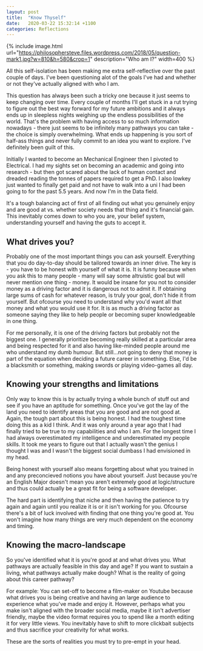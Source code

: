 ```yaml
---
layout: post
title:  "Know Thyself"
date:   2020-03-22 15:32:14 +1100
categories: Reflections
---
```


{% include image.html url="https://philosophersteve.files.wordpress.com/2018/05/question-mark1.jpg?w=810&h=580&crop=1" description="Who am I?" width=400 %}

All this self-isolation has been making me extra self-reflective over the past couple of days. I've been questioning alot of the goals I've had and whether or not they've actually aligned with who I am.

This question has always been such a tricky one because it just seems to keep changing over time. Every couple of months I'll get stuck in a rut trying to figure out the best way forward for my future ambitions and it always ends up in sleepless nights weighing up the endless possibilities of the world. That's the problem with having access to so much information nowadays - there just seems to be infinitely many pathways you can take - the choice is simply overwhelming. What ends up happening is you sort of half-ass things and never fully commit to an idea you want to explore. I've definitely been guilt of this. 

Initially I wanted to become an Mechanical Engineer then I pivoted to Electrical. I had my sights set on becoming an academic and going into research - but then got scared about the lack of human contact and dreaded reading the tonnes of papers required to get a PhD. I also lowkey just wanted to finally get paid and not have to walk into a uni I had been going to for the past 5.5 years. And now I'm in the Data field.

It's a tough balancing act of first of all finding out what you genuinely enjoy and are good at vs. whether society needs that thing and it's financial gain.
This inevitably comes down to who you are, your belief system, understanding yourself and having the guts to accept it.

## What drives you? 
Probably one of the most important things you can ask yourself. Everything that you do day-to-day should be tailored towards an inner drive. The key is - you have to be honest with yourself of what it is. It is funny because when you ask this to many people - many will say some altruistic goal but will never mention one thing - money. It would be insane for you not to consider money as a driving factor and it is dangerous not to admit it. If obtaining large sums of cash for whatever reason, is truly your goal, don't hide it from yourself. But ofcourse you need to understand why you'd want all that money and what you would use it for. It is as much a driving factor as someone saying they like to help people or becoming super knowledgeable in one thing. 

For me personally, it is one of the driving factors but probably not the biggest one. I generally prioritize becoming really skilled at a particular area and being respected for it and also having like-minded people around me who understand my dumb humour. But still...not going to deny that money is part of the equation when deciding a future career in something. Else, I'd be a blacksmith or something, making swords or playing video-games all day. 

## Knowing your strengths and limitations
Only way to know this is by actually trying a whole bunch of stuff out and see if you have an aptitude for something. Once you've got the lay of the land you need to identify areas that you are good and are not good at. Again, the tough part about this is being honest. I had the toughest time doing this as a kid I think. And it was only around a year ago that I had finally tried to be true to my capabilities and who I am. For the longest time I had always overestimated my intelligence and underestimated my people skills. It took me years to figure out that I actually wasn't the genius I thought I was and I wasn't the biggest social dumbass I had envisioned in my head. 

Being honest with yourself also means forgetting about what you trained in and any preconcieved notions you have about yourself. Just because you're an English Major doesn't mean you aren't extremely good at logic/structure and thus could actually be a great fit for being a software developer. 

The hard part is identifying that niche and then having the patience to try again and again until you realize it is or it isn't working for you. Ofcourse there's a bit of luck involved with finding that one thing you're good at. You won't imagine how many things are very much dependent on the economy and timing. 

## Knowing the macro-landscape
So you've identified what it is you're good at and what drives you. What pathways are actually feasible in this day and age? If you want to sustain a living, what pathways actually make dough? What is the reality of going about this career pathway?

For example: You can set-off to become a film-maker on Youtube because what drives you is being creative and having an large audience to experience what you've made and enjoy it. However, perhaps what you make isn't aligned with the broader social media, maybe it isn't advertiser friendly, maybe the video format requires you to spend like a month editing it for very little views. You inevitably have to shift to more clickbait subjects and thus sacrifice your creativity for what works. 

These are the sorts of realities you must try to pre-empt in your head.



